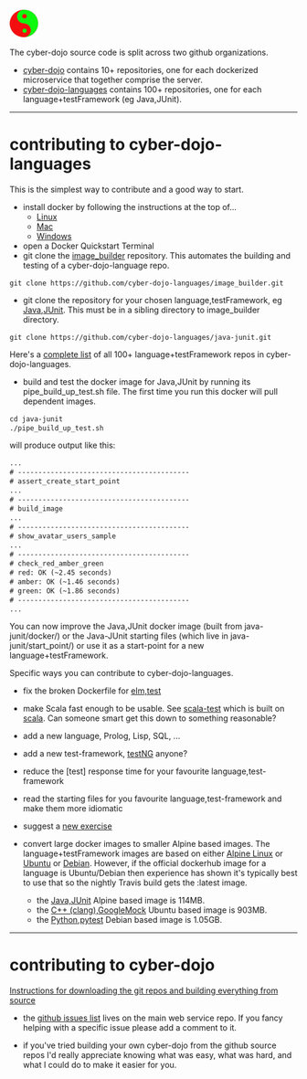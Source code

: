
<img src="https://raw.githubusercontent.com/cyber-dojo/nginx/master/images/home_page_logo.png"
alt="cyber-dojo yin/yang logo" width="50px" height="50px"/>

The cyber-dojo source code is split across two github organizations.
- [cyber-dojo](https://github.com/cyber-dojo) contains 10+ repositories, one for
each dockerized microservice that together comprise the server.
- [cyber-dojo-languages](https://github.com/cyber-dojo-languages) contains 100+
repositories, one for each language+testFramework (eg Java,JUnit).

- - - -

# contributing to cyber-dojo-languages
This is the simplest way to contribute and a good way to start.
- install docker by following the instructions at the top of...
  - [Linux](http://blog.cyber-dojo.org/2016/10/running-your-own-cyber-dojo-server-on.html)
  - [Mac](http://blog.cyber-dojo.org/2016/10/running-your-own-cyber-dojo-server-on_15.html)
  - [Windows](http://blog.cyber-dojo.org/2016/10/running-your-own-cyber-dojo-server-on_68.html)
- open a Docker Quickstart Terminal
- git clone the [image_builder](https://github.com/cyber-dojo-languages/image_builder) repository.
This automates the building and testing of a cyber-dojo-language repo.
```
git clone https://github.com/cyber-dojo-languages/image_builder.git
```
- git clone the repository for your chosen language,testFramework, eg
[Java,JUnit](https://github.com/cyber-dojo-languages/java-junit). This must be in a
sibling directory to image_builder directory.
```
git clone https://github.com/cyber-dojo-languages/java-junit.git
```
Here's a
[complete list](https://github.com/cyber-dojo/start-points-languages/blob/master/languages_list)
of all 100+ language+testFramework repos in cyber-dojo-languages.
- build and test the docker image for Java,JUnit by running its pipe_build_up_test.sh file.
The first time you run this docker will pull dependent images.

```
cd java-junit
./pipe_build_up_test.sh
```
will produce output like this:
```
...
# ------------------------------------------
# assert_create_start_point
...
# ------------------------------------------
# build_image
...
# ------------------------------------------
# show_avatar_users_sample
...
# ------------------------------------------
# check_red_amber_green
# red: OK (~2.45 seconds)
# amber: OK (~1.46 seconds)
# green: OK (~1.86 seconds)
# ------------------------------------------
...
```

You can now improve the Java,JUnit docker image (built from java-junit/docker/)
or the Java-JUnit starting files (which live in java-junit/start_point/)
 or use it as a start-point for a new language+testFramework.

Specific ways you can contribute to cyber-dojo-languages.

- fix the broken Dockerfile for
[elm,test](https://github.com/cyber-dojo-languages/elm-test)

- make Scala fast enough to be usable. See
[scala-test](https://github.com/cyber-dojo-languages/scala-test)
which is built on [scala](https://github.com/cyber-dojo-languages/scala).
Can someone smart get this down to something reasonable?

- add a new language, Prolog, Lisp, SQL, ...

- add a new test-framework, [testNG](https://testng.org/doc/index.html) anyone?

- reduce the [test] response time for your favourite language,test-framework

- read the starting files for you favourite language,test-framework and make them more idiomatic

- suggest a [new exercise](https://github.com/cyber-dojo/start-points-exercises)

- convert large docker images to smaller Alpine based images.
The language+testFramework images are based on either
[Alpine Linux](https://alpinelinux.org/) or
[Ubuntu](https://www.ubuntu.com/) or
[Debian](https://www.debian.org/).
However, if the official dockerhub image for a language is Ubuntu/Debian
then experience has shown it's typically best to use that so the nightly Travis build
gets the :latest image.
  - the [Java,JUnit](https://github.com/cyber-dojo-languages/java-junit) Alpine based image is 114MB.
  - the [C++ (clang),GoogleMock](https://github.com/cyber-dojo-languages/clangplusplus-googlemock) Ubuntu based image is 903MB.
  - the [Python,pytest](https://github.com/cyber-dojo-languages/python-pytest) Debian based image is 1.05GB.


- - - -

# contributing to cyber-dojo

[Instructions for downloading the git repos and building everything from source](https://github.com/cyber-dojo/cyber-dojo/tree/master/dev)

- the [github issues list](https://github.com/cyber-dojo/web/issues) lives on the main web service repo.
If you fancy helping with a specific issue please add a comment to it.

- if you've tried building your own cyber-dojo from the github source repos I'd
really appreciate knowing what was easy, what was hard, and what I could do to
make it easier for you.
